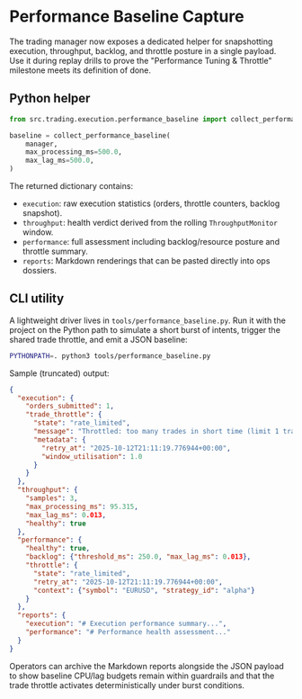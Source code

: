 # Performance Baseline Capture

The trading manager now exposes a dedicated helper for snapshotting execution,
throughput, backlog, and throttle posture in a single payload. Use it during
replay drills to prove the "Performance Tuning & Throttle" milestone meets its
definition of done.

## Python helper

```python
from src.trading.execution.performance_baseline import collect_performance_baseline

baseline = collect_performance_baseline(
    manager,
    max_processing_ms=500.0,
    max_lag_ms=500.0,
)
```

The returned dictionary contains:
- `execution`: raw execution statistics (orders, throttle counters, backlog snapshot).
- `throughput`: health verdict derived from the rolling `ThroughputMonitor` window.
- `performance`: full assessment including backlog/resource posture and
  throttle summary.
- `reports`: Markdown renderings that can be pasted directly into ops dossiers.

## CLI utility

A lightweight driver lives in `tools/performance_baseline.py`. Run it with the
project on the Python path to simulate a short burst of intents, trigger the
shared trade throttle, and emit a JSON baseline:

```bash
PYTHONPATH=. python3 tools/performance_baseline.py
```

Sample (truncated) output:

```json
{
  "execution": {
    "orders_submitted": 1,
    "trade_throttle": {
      "state": "rate_limited",
      "message": "Throttled: too many trades in short time (limit 1 trade per 1 minute)",
      "metadata": {
        "retry_at": "2025-10-12T21:11:19.776944+00:00",
        "window_utilisation": 1.0
      }
    }
  },
  "throughput": {
    "samples": 3,
    "max_processing_ms": 95.315,
    "max_lag_ms": 0.013,
    "healthy": true
  },
  "performance": {
    "healthy": true,
    "backlog": {"threshold_ms": 250.0, "max_lag_ms": 0.013},
    "throttle": {
      "state": "rate_limited",
      "retry_at": "2025-10-12T21:11:19.776944+00:00",
      "context": {"symbol": "EURUSD", "strategy_id": "alpha"}
    }
  },
  "reports": {
    "execution": "# Execution performance summary...",
    "performance": "# Performance health assessment..."
  }
}
```

Operators can archive the Markdown reports alongside the JSON payload to show
baseline CPU/lag budgets remain within guardrails and that the trade throttle
activates deterministically under burst conditions.

